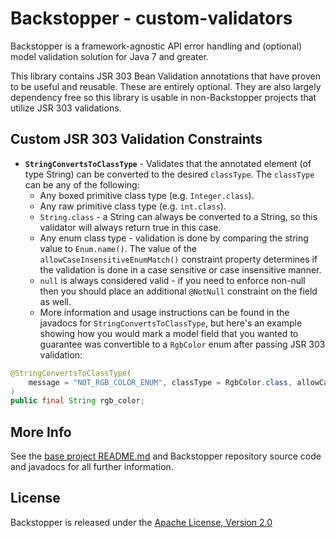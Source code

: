 # Backstopper - custom-validators

Backstopper is a framework-agnostic API error handling and (optional) model validation solution for Java 7 and greater.

This library contains JSR 303 Bean Validation annotations that have proven to be useful and reusable. These are entirely optional. They are also largely dependency free so this library is usable in non-Backstopper projects that utilize JSR 303 validations. 
 
## Custom JSR 303 Validation Constraints
 
* **`StringConvertsToClassType`** - Validates that the annotated element (of type String) can be converted to the desired `classType`. The `classType` can be any of the following:
    * Any boxed primitive class type (e.g. `Integer.class`).
    * Any raw primitive class type (e.g. `int.class`).
    * `String.class` - a String can always be converted to a String, so this validator will always return true in this case.
    * Any enum class type - validation is done by comparing the string value to `Enum.name()`. The value of the `allowCaseInsensitiveEnumMatch()` constraint property determines if the validation is done in a case sensitive or case insensitive manner.
    * `null` is always considered valid - if you need to enforce non-null then you should place an additional `@NotNull` constraint on the field as well.
    * More information and usage instructions can be found in the javadocs for `StringConvertsToClassType`, but here's an example showing how you would mark a model field that you wanted to guarantee was convertible to a `RgbColor` enum after passing JSR 303 validation:
    
``` java
@StringConvertsToClassType(
    message = "NOT_RGB_COLOR_ENUM", classType = RgbColor.class, allowCaseInsensitiveEnumMatch = true
)
public final String rgb_color;
```

## More Info

See the [base project README.md](../README.md) and Backstopper repository source code and javadocs for all further information.

## License

Backstopper is released under the [Apache License, Version 2.0](http://www.apache.org/licenses/LICENSE-2.0)
